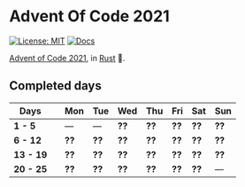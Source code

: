 # Advent Of Code 2021

[![License: MIT](https://img.shields.io/badge/License-MIT-green.svg)](https://opensource.org/licenses/MIT)
[![Docs](https://img.shields.io/badge/docs-up--to--date-lightgrey)](https://srynetix.github.io/adventofcode2021/adventofcode2021)

[Advent of Code 2021](https://adventofcode.com/), in [Rust](https://www.rust-lang.org/) :crab:.

## Completed days

|Days||Mon|Tue|Wed|Thu|Fri|Sat|Sun|
|-----|-|---|---|---|---|---|---|---|
|**1 - 5**||&mdash;|&mdash;|**??**|**??**|**??**|**??**|**??**|
|**6 - 12**||**??**|**??**|**??**|**??**|**??**|**??**|**??**|
|**13 - 19**||**??**|**??**|**??**|**??**|**??**|**??**|**??**|
|**20 - 25**||**??**|**??**|**??**|**??**|**??**|**??**|&mdash;|